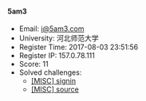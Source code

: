 #### 5am3  

* Email: i@5am3.com  
* University: 河北师范大学  
* Register Time: 2017-08-03 23:51:56  
* Register IP: 157.0.78.111  
* Score: 11  
* Solved challenges: 
  * [[MISC] signin](https://github.com/SniperOJ/Challenges/blob/master/misc/signin.json)  
  * [[MISC] source](https://github.com/SniperOJ/Challenges/blob/master/misc/source.json)  
